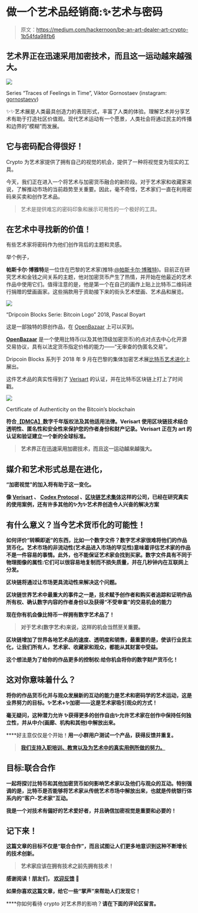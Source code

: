 # 做一个艺术品经销商:✨艺术与密码

> 原文：<https://medium.com/hackernoon/be-an-art-dealer-art-crypto-1b54fda98fb6>

## 艺术界正在迅速采用加密技术，而且这一运动越来越强大。

![](img/c5ec33154c1deffdb036ede3c79f95e2.png)

Series “Traces of Feelings in Time”, Viktor Gornostaev
(instagram: [gornostaevv](https://www.instagram.com/gornostaevv/))

✨✨艺术展是人类最具创造力的表现形式，丰富了人类的体验。理解艺术并分享艺术有助于打造社区价值观。现代艺术运动有一个愿景，人类社会将通过民主的传播和边界的“模糊”而发展。

## 它与密码配合得很好！

Crypto 为艺术家提供了拥有自己的视觉的机会，提供了一种将视觉变为现实的工具。

今天，我们正在进入一个将艺术与加密货币融合的新阶段。对于艺术家和收藏家来说，了解推动市场的当前趋势至关重要。因此，毫不奇怪，艺术家们一直在利用密码来买卖和创作艺术品。

> 艺术是提供难忘的密码印象和展示可用性的一个极好的工具。

## 在艺术中寻找新的价值！

有些艺术家将密码作为他们创作背后的主题和灵感。

举个例子，

**帕斯卡尔·博雅特**是一位住在巴黎的艺术家(推特:[@帕斯卡尔·博雅特](https://twitter.com/pascalboyart?lang=fr))。目前正在研究艺术和金钱之间关系的主题，他对加密货币产生了热情，并开始在他最近的艺术作品中使用它们。值得注意的是，他是第一个在自己的画作上贴上比特币二维码进行捐赠的壁画画家。这些捐款用于资助接下来的街头艺术壁画、艺术品和展览。

![](img/089c3b8fe7ce2b6dcbe11394c828dcee.png)

“Dripcoin Blocks Serie: Bitcoin Logo” 2018, Pascal Boyart

这是一部独特的原创作品，在 [OpenBazaar](https://openbazaar.com/store/QmYTXDyMNjdUSvqNc88T2VeVF3KdG7PMefnGQKrp9NZ5Tp/bitcoin-art-dripcoin-block-2) 上可以买到。

[**OpenBazaar**](https://www.openbazaar.org/) 是一个使用比特币(以及其他顶级加密货币)的点对点去中心化开源交易协议，具有以法定货币指定价格的能力——“无审查的伪匿名交易”。

Dripcoin Blocks 系列于 2018 年 9 月在巴黎的集体加密艺术展[比特币艺术进化](https://www.pboy-art.com/single-post/2018/10/02/Photos-de-lexposition-Bitcoin-Art-revolution)上展出。

这件艺术品的真实性得到了 [Verisart](https://verisart.com/works/46c358a6-3475-4ffe-ac01-95806503a69c) 的认证，并在比特币区块链上打上了时间戳。

![](img/b091d36f7973f4d473429570b7e795cd.png)

Certificate of Authenticity on the Bitcoin’s blockchain

[](https://verisart.com/)**符合[【DMCA】](https://en.wikipedia.org/wiki/Digital_Millennium_Copyright_Act)数字千年版权法及其他适用法律。Verisart 使用区块链技术结合透明性、匿名性和安全性来保护您的作者身份和财产记录。Verisart 正在为 art 的认证和验证建立一个新的全球标准。**

> **艺术界正在迅速采用加密技术，而且这一运动越来越强大。**

## **媒介和艺术形式总是在进化，**

**“加密视觉”的加入将有助于这一变化。**

**像 [Verisart](https://verisart.com/) 、 [Codex Protocol](https://codexprotocol.com/) 、[区块链艺术集体](https://blockchainartcollective.com/)这样的公司，已经在研究真实的使用案例，还有许多其他的✨为✨艺术界创造令人兴奋的解决方案**

## **有什么意义？当今艺术货币化的可能性！**

**如何评价“转瞬即逝”的东西，比如一个数字文件？数字艺术家很难将他们的作品货币化。艺术市场的非流动性(艺术品进入市场的罕见性)意味着评估艺术家的作品不是一件容易的事情。此外，也不能保证艺术家会找到买家。数字文件具有不同于物理图像的属性:它们可以很容易地复制而不损失质量，并在几秒钟内在互联网上分发。**

****区块链将通过让市场更具流动性来解决这个问题。****

**区块链世界艺术中最重大的事件之一是，技术赋予创作者和购买者追踪和证明作品所有权、确认数字内容的作者身份以及获得“不受审查”的交易机会的能力**

****现在你有机会像比特币一样拥有数字艺术品了！****

> **对于艺术(数字艺术)来说，这样的机会当然至关重要。**

**区块链增加了世界各地艺术品的速度、透明度和销售，最重要的是，使该行业民主化，让我们所有人，艺术家、收藏家和观众，都能从其财富中受益。**

**这个想法是为了给你的作品更多的控制权:给你机会将你的数字财产货币化！**

## **这对你意味着什么？**

**将你的作品货币化并与观众发展新的互动的能力是艺术和密码学的艺术运动，这是业界努力的目标。✨艺术+✨加密——这是艺术家吸引观众的方式！**

**毫无疑问，这种潜力允许 **✨获得更多的创作自由**✨允许艺术家在创作中保持任何独立性，并从中介(画廊、机构和其他)中解放出来。**

****好主意仅仅是个开始！**用一小群用户测试一个产品，获得反馈并重复。**

> **[我们支持入职培训、教育以及为艺术中的真实用例所做的努力。](https://www.linkedin.com/company/pena-marketing/people/)**

## **目标:联合合作**

**一起将探讨比特币和其他加密货币如何影响艺术家以及他们与观众的互动。特别强调的是，比特币是否能够将艺术家从传统艺术市场中解放出来，也就是传统银行体系内的“客户-艺术家”互动。**

**我是一个对技术有偏好的艺术爱好者，并且确信加密视觉是重要和必要的！**

## **记下来！**

**这篇文章的目标不仅是“联合合作”，而且试图让人们更多地意识到这种不断增长的技术创新。**

> **艺术家应该在拥有技术之前先拥有技术！**

****感谢阅读！朋友们，** [**欢迎反馈**](https://twitter.com/cousteau8383pop) **👋****

**如果你喜欢这篇文章，给它一些“掌声”来帮助人们发现它！**

****你如何看待 crypto 对艺术界的影响？**请在下面的评论区留言。**